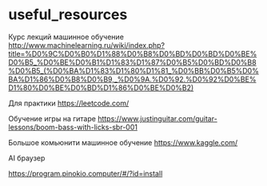 # useful_resources
Курс лекций машинное обучение
http://www.machinelearning.ru/wiki/index.php?title=%D0%9C%D0%B0%D1%88%D0%B8%D0%BD%D0%BD%D0%BE%D0%B5_%D0%BE%D0%B1%D1%83%D1%87%D0%B5%D0%BD%D0%B8%D0%B5_(%D0%BA%D1%83%D1%80%D1%81_%D0%BB%D0%B5%D0%BA%D1%86%D0%B8%D0%B9,_%D0%9A.%D0%92.%D0%92%D0%BE%D1%80%D0%BE%D0%BD%D1%86%D0%BE%D0%B2)

Для практики 
https://leetcode.com/

Обучение игры на гитаре
https://www.justinguitar.com/guitar-lessons/boom-bass-with-licks-sbr-001

Большое комьюнити машинное обучение
https://www.kaggle.com/

AI браузер

https://program.pinokio.computer/#/?id=install
